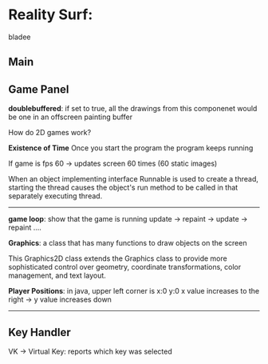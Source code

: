 # Reality Surf: 
bladee


## Main


## Game Panel 

**doublebuffered**: if set to true, all the drawings from this componenet would be one in an offscreen painting buffer



How do 2D games work?

**Existence of Time**
Once you start the program the program keeps running 

If game is fps 60 -> updates screen 60 times (60 static images)

When an object implementing interface Runnable is used to create a thread, starting the thread causes the object's run method to be called in that separately executing thread.

----
**game loop**: show that the game is running 
update -> repaint -> update -> repaint ....


**Graphics**: a class that has many functions to draw objects on the screen

This Graphics2D class extends the Graphics class to provide more sophisticated control over geometry, coordinate transformations, color management, and text layout.

**Player Positions**:
in java, upper left corner is x:0 y:0 
x value increases to the right -> 
y value increases down 

----
## Key Handler

VK -> Virtual Key: reports which key was selected 